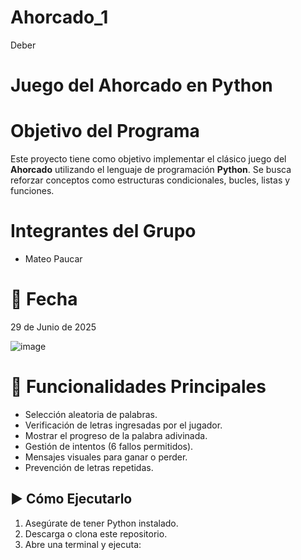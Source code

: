 # Ahorcado_1
Deber
#  Juego del Ahorcado en Python

# Objetivo del Programa
Este proyecto tiene como objetivo implementar el clásico juego del **Ahorcado** utilizando el lenguaje de programación **Python**. Se busca reforzar conceptos como estructuras condicionales, bucles, listas y funciones.

# Integrantes del Grupo
- Mateo Paucar

# 📅 Fecha
29 de Junio de 2025


![image](https://github.com/user-attachments/assets/45f8cfc9-38e1-4b06-9bf4-11f835069f1a)


# 🚀 Funcionalidades Principales

- Selección aleatoria de palabras.
- Verificación de letras ingresadas por el jugador.
- Mostrar el progreso de la palabra adivinada.
- Gestión de intentos (6 fallos permitidos).
- Mensajes visuales para ganar o perder.
- Prevención de letras repetidas.

## ▶️ Cómo Ejecutarlo

1. Asegúrate de tener Python instalado.
2. Descarga o clona este repositorio.
3. Abre una terminal y ejecuta:
